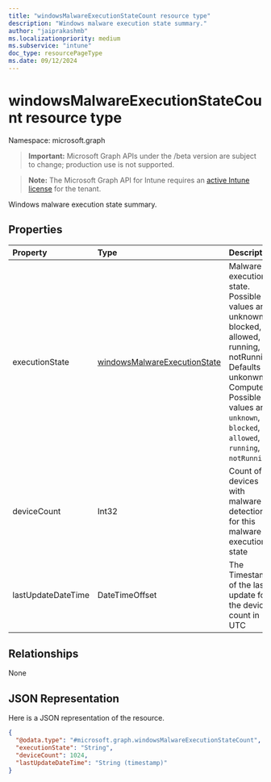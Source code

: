 ```yaml
---
title: "windowsMalwareExecutionStateCount resource type"
description: "Windows malware execution state summary."
author: "jaiprakashmb"
ms.localizationpriority: medium
ms.subservice: "intune"
doc_type: resourcePageType
ms.date: 09/12/2024
---
```


# windowsMalwareExecutionStateCount resource type

Namespace: microsoft.graph

> **Important:** Microsoft Graph APIs under the /beta version are subject to change; production use is not supported.

> **Note:** The Microsoft Graph API for Intune requires an [active Intune license](https://go.microsoft.com/fwlink/?linkid=839381) for the tenant.

Windows malware execution state summary.

## Properties
|Property|Type|Description|
|:---|:---|:---|
|executionState|[windowsMalwareExecutionState](../resources/intune-devices-windowsmalwareexecutionstate.md)|Malware execution state. Possible values are: unknown, blocked, allowed, running, notRunning. Defaults to unkonwn. Computed. Possible values are: `unknown`, `blocked`, `allowed`, `running`, `notRunning`.|
|deviceCount|Int32|Count of devices with malware detections for this malware execution state|
|lastUpdateDateTime|DateTimeOffset|The Timestamp of the last update for the device count in UTC|

## Relationships
None

## JSON Representation
Here is a JSON representation of the resource.
<!-- {
  "blockType": "resource",
  "@odata.type": "microsoft.graph.windowsMalwareExecutionStateCount"
}
-->
``` json
{
  "@odata.type": "#microsoft.graph.windowsMalwareExecutionStateCount",
  "executionState": "String",
  "deviceCount": 1024,
  "lastUpdateDateTime": "String (timestamp)"
}
```

